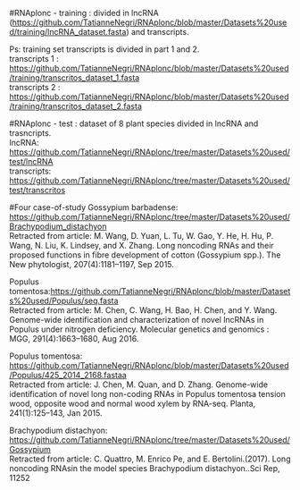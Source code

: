 #RNAplonc - training : divided in lncRNA (https://github.com/TatianneNegri/RNAplonc/blob/master/Datasets%20used/training/lncRNA_dataset.fasta) and transcripts. <br>

Ps: training set transcripts is divided in part 1 and 2.<br>
transcripts 1 : https://github.com/TatianneNegri/RNAplonc/blob/master/Datasets%20used/training/transcritos_dataset_1.fasta<br>
transcripts 2 : https://github.com/TatianneNegri/RNAplonc/blob/master/Datasets%20used/training/transcritos_dataset_2.fasta<br>

#RNAplonc - test : dataset of 8 plant species divided in lncRNA and trasncripts.<br>
lncRNA: https://github.com/TatianneNegri/RNAplonc/tree/master/Datasets%20used/test/lncRNA <br>
transcripts: https://github.com/TatianneNegri/RNAplonc/tree/master/Datasets%20used/test/transcritos<br>

#Four case-of-study
Gossypium barbadense: https://github.com/TatianneNegri/RNAplonc/tree/master/Datasets%20used/Brachypodium_distachyon<br>
Retracted from article: M. Wang, D. Yuan, L. Tu, W. Gao, Y. He, H. Hu, P. Wang, N. Liu, K. Lindsey, and X. Zhang. Long noncoding RNAs and their proposed functions in fibre development of cotton (Gossypium spp.). The New phytologist, 207(4):1181–1197, Sep 2015.<br>


Populus tomentosa:https://github.com/TatianneNegri/RNAplonc/blob/master/Datasets%20used/Populus/seq.fasta<br>
Retracted from article: M. Chen, C. Wang, H. Bao, H. Chen, and Y. Wang. Genome-wide identification and characterization of novel lncRNAs in Populus under nitrogen deficiency. Molecular genetics and genomics : MGG, 291(4):1663–1680, Aug 2016.<br>

Populus tomentosa: https://github.com/TatianneNegri/RNAplonc/blob/master/Datasets%20used/Populus/425_2014_2168.fastaa <br>
Retracted from article: J. Chen, M. Quan, and D. Zhang. Genome-wide identification of novel long non-coding RNAs in Populus tomentosa tension wood, opposite wood and normal wood xylem by RNA-seq. Planta, 241(1):125–143, Jan 2015.<br>

Brachypodium distachyon: https://github.com/TatianneNegri/RNAplonc/tree/master/Datasets%20used/Gossypium<br>
Retracted from article: C. Quattro, M. Enrico Pe, and E. Bertolini.(2017). Long noncoding RNAsin the model species Brachypodium distachyon..Sci Rep, 11252
